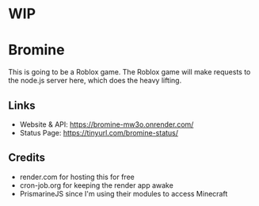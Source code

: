 # WIP

# Bromine

This is going to be a Roblox game. The Roblox game will make requests to the node.js server here, which does the heavy lifting.

## Links

- Website & API: https://bromine-mw3o.onrender.com/
- Status Page: https://tinyurl.com/bromine-status/

## Credits

- render.com for hosting this for free
- cron-job.org for keeping the render app awake
- PrismarineJS since I'm using their modules to access Minecraft
